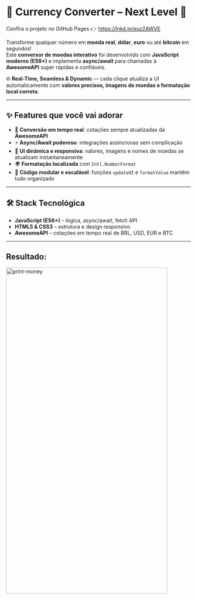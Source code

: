 # 💱 Currency Converter – Next Level 🚀

Confira o projeto no GitHub Pages 👉 https://lnkd.in/euz2AWVE

Transforme qualquer número em **moeda real**, **dólar**, **euro** ou até **bitcoin** em segundos!  
Este **conversor de moedas interativo** foi desenvolvido com **JavaScript moderno (ES6+)** e implementa **async/await** para chamadas à **AwesomeAPI** super rápidas e confiáveis.  

🌐 **Real-Time, Seamless & Dynamic** — cada clique atualiza a UI automaticamente com **valores precisos, imagens de moedas e formatação local correta**.

---

## ✨ Features que você vai adorar

- 🔄 **Conversão em tempo real**: cotações sempre atualizadas da **AwesomeAPI**  
- ⚡ **Async/Await poderoso**: integrações assíncronas sem complicação  
- 🎨 **UI dinâmica e responsiva**: valores, imagens e nomes de moedas se atualizam instantaneamente  
- 🌍 **Formatação localizada** com `Intl.NumberFormat`  
- 🧩 **Código modular e escalável**: funções `updateUI` e `formatValue` mantêm tudo organizado  

---

## 🛠️ Stack Tecnológica

- **JavaScript (ES6+)** – lógica, async/await, fetch API  
- **HTML5 & CSS3** – estrutura e design responsivo  
- **AwesomeAPI** – cotações em tempo real de BRL, USD, EUR e BTC  

---

## Resultado:
<img width="440" height="888" alt="print-money" src="https://github.com/user-attachments/assets/03c21313-d9d5-4f27-b847-0e9df2c6edb9" />
